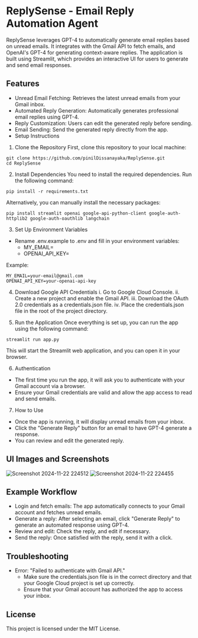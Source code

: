 # ReplySense - Email Reply Automation Agent
ReplySense leverages GPT-4 to automatically generate email replies based on unread emails. It integrates with the Gmail API to fetch emails, and OpenAI's GPT-4 for generating context-aware replies. The application is built using Streamlit, which provides an interactive UI for users to generate and send email responses.

## Features
- Unread Email Fetching: Retrieves the latest unread emails from your Gmail inbox.
- Automated Reply Generation: Automatically generates professional email replies using GPT-4.
- Reply Customization: Users can edit the generated reply before sending.
- Email Sending: Send the generated reply directly from the app.
- Setup Instructions
  
1. Clone the Repository
First, clone this repository to your local machine:
```
git clone https://github.com/pinilDissanayaka/ReplySense.git
cd ReplySense
```

2. Install Dependencies
You need to install the required dependencies. Run the following command:
```
pip install -r requirements.txt
```

Alternatively, you can manually install the necessary packages:
```
pip install streamlit openai google-api-python-client google-auth-httplib2 google-auth-oauthlib langchain
```

3. Set Up Environment Variables
- Rename .env.example to .env and fill in your environment variables:
  - MY_EMAIL=<your-email-address>
  - OPENAI_API_KEY=<your-openai-api-key>

Example:
```
MY_EMAIL=your-email@gmail.com
OPENAI_API_KEY=your-openai-api-key
```

4. Download Google API Credentials
  i. Go to Google Cloud Console.
  ii. Create a new project and enable the Gmail API.
  iii. Download the OAuth 2.0 credentials as a credentials.json file.
  iv. Place the credentials.json file in the root of the project directory.

5. Run the Application
Once everything is set up, you can run the app using the following command:
```
streamlit run app.py
```

This will start the Streamlit web application, and you can open it in your browser.

6. Authentication
- The first time you run the app, it will ask you to authenticate with your Gmail account via a browser.
- Ensure your Gmail credentials are valid and allow the app access to read and send emails.
  
7. How to Use
- Once the app is running, it will display unread emails from your inbox.
- Click the "Generate Reply" button for an email to have GPT-4 generate a response.
- You can review and edit the generated reply.

## UI Images and Screenshots
![Screenshot 2024-11-22 224512](https://github.com/user-attachments/assets/64da159f-f414-42f8-93db-133639500375)
![Screenshot 2024-11-22 224455](https://github.com/user-attachments/assets/5d4ba6b0-beb1-4e81-89a4-aad5f1eeb7c8)

## Example Workflow
- Login and fetch emails: The app automatically connects to your Gmail account and fetches unread emails.
- Generate a reply: After selecting an email, click "Generate Reply" to generate an automated response using GPT-4.
- Review and edit: Check the reply, and edit if necessary.
- Send the reply: Once satisfied with the reply, send it with a click.


## Troubleshooting
- Error: "Failed to authenticate with Gmail API."
  - Make sure the credentials.json file is in the correct directory and that your Google Cloud project is set up correctly.
  - Ensure that your Gmail account has authorized the app to access your inbox.


## License
This project is licensed under the MIT License.

